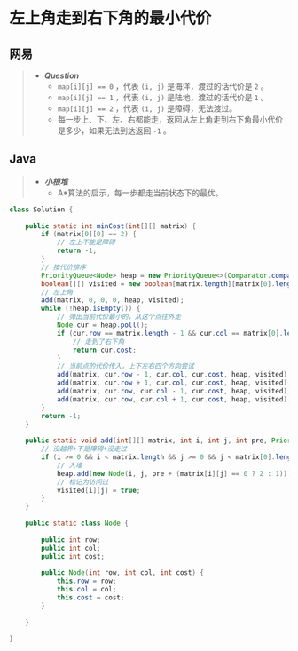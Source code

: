# 左上角走到右下角的最小代价

## 网易

> - ***Question***
>   - `map[i][j] == 0` ，代表 `(i, j)` 是海洋，渡过的话代价是 `2` 。
>   - `map[i][j] == 1` ，代表 `(i, j)` 是陆地，渡过的话代价是 `1` 。
>   - `map[i][j] == 2` ，代表 `(i, j)` 是障碍，无法渡过。
>   - 每一步上、下、左、右都能走，返回从左上角走到右下角最小代价是多少，如果无法到达返回 `-1` 。

## Java

> - ***小根堆***
>   - A*算法的启示，每一步都走当前状态下的最优。

```java
class Solution {
    
    public static int minCost(int[][] matrix) {
        if (matrix[0][0] == 2) {
            // 左上不能是障碍
            return -1;
        }
        // 按代价排序
        PriorityQueue<Node> heap = new PriorityQueue<>(Comparator.comparingInt(a -> a.cost));
        boolean[][] visited = new boolean[matrix.length][matrix[0].length];
        // 左上角
        add(matrix, 0, 0, 0, heap, visited);
        while (!heap.isEmpty()) {
            // 弹出当前代价最小的，从这个点往外走
            Node cur = heap.poll();
            if (cur.row == matrix.length - 1 && cur.col == matrix[0].length - 1) {
                // 走到了右下角
                return cur.cost;
            }
            // 当前点的代价传入，上下左右四个方向尝试
            add(matrix, cur.row - 1, cur.col, cur.cost, heap, visited);
            add(matrix, cur.row + 1, cur.col, cur.cost, heap, visited);
            add(matrix, cur.row, cur.col - 1, cur.cost, heap, visited);
            add(matrix, cur.row, cur.col + 1, cur.cost, heap, visited);
        }
        return -1;
    }
    
    public static void add(int[][] matrix, int i, int j, int pre, PriorityQueue<Node> heap, boolean[][] visited) {
        // 没越界+不是障碍+没走过
        if (i >= 0 && i < matrix.length && j >= 0 && j < matrix[0].length && matrix[i][j] != 2 && !visited[i][j]) {
            // 入堆
            heap.add(new Node(i, j, pre + (matrix[i][j] == 0 ? 2 : 1)));
            // 标记为访问过
            visited[i][j] = true;
        }
    }
    
    public static class Node {
        
        public int row;
        public int col;
        public int cost;
        
        public Node(int row, int col, int cost) {
            this.row = row;
            this.col = col;
            this.cost = cost;
        }
        
    }
    
}
```
